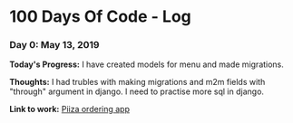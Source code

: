 # 100 Days Of Code - Log

### Day 0: May 13, 2019

**Today's Progress:** I have created models for menu and made migrations.

**Thoughts:** I had trubles with making migrations and m2m fields with "through" argument in django. I need to practise more sql in django.

**Link to work:** [Piiza ordering app](https://github.com/grain111/Learn_CS/tree/project3/Web%20Development/project3)
